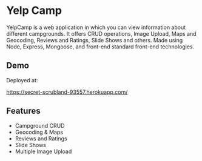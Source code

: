 
# Yelp Camp

YelpCamp is a web application in which you can view information about different campgrounds. It offers CRUD operations, Image Upload, Maps and Geocoding, Reviews and Ratings, Slide Shows and others. Made using Node, Express, Mongoose, and front-end standard front-end technologies.


## Demo

Deployed at:

https://secret-scrubland-93557.herokuapp.com/

## Features

- Campground CRUD 
- Geocoding & Maps
- Reviews and Ratings
- Slide Shows
- Multiple Image Upload

